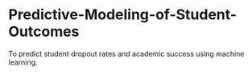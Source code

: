# Predictive-Modeling-of-Student-Outcomes
To predict student dropout rates and academic success using machine learning.
